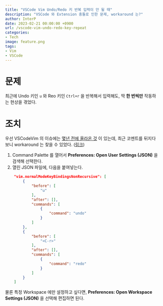 ```yaml
---
title: "VSCode Vim Undo/Redo 키 반복 입력이 안 될 때"
description: "VSCode 와 Extension 충돌로 인한 문제, workaround 는?"
author: InterP
date: 2023-02-21 00:00:00 +0900
url: /vscode-vim-undo-redo-key-repeat
categories:
- Tech
image: feature.png
tags:
- Vim
- VSCode
---
```


# 문제
최근에 Undo 키인 `u` 와 Reo 키인 `Ctrl+r` 을 반복해서 입력해도, 딱 **한 번씩만** 작동하는 현상을 겪었다.

# 조치
우선 VSCodeVim 의 이슈에는 [몇년 전에 올라온 것](https://github.com/VSCodeVim/Vim/issues/1490) 이 있는데, 최근 코멘트를 뒤지다 보니 workaround 는 찾을 수 있었다. ([링크](https://github.com/VSCodeVim/Vim/issues/2007#issuecomment-529924611))

1. Command Palette 를 열어서 **Preferences: Open User Settings (JSON)** 을 검색해 선택한다.
2. 열린 JSON 파일에, 다음을 붙여넣는다.

```json
    "vim.normalModeKeyBindingsNonRecursive": [
        {
            "before": [
                "u"
            ],
            "after": [],
            "commands": [
                {
                    "command": "undo"
                }
            ]
        },
        {
            "before": [
                "<C-r>"
            ],
            "after": [],
            "commands": [
                {
                    "command": "redo"
                }
            ]
        }
    ]
```

물론 특정 Workspace 에만 설정하고 싶다면, **Preferences: Open Workspace Settings (JSON)** 을 선택해 편집하면 된다. 

